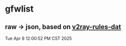 # gfwlist
## raw -> json, based on [v2ray-rules-dat](https://github.com/Loyalsoldier/v2ray-rules-dat)
Tue Apr  8 12:00:52 PM CST 2025

